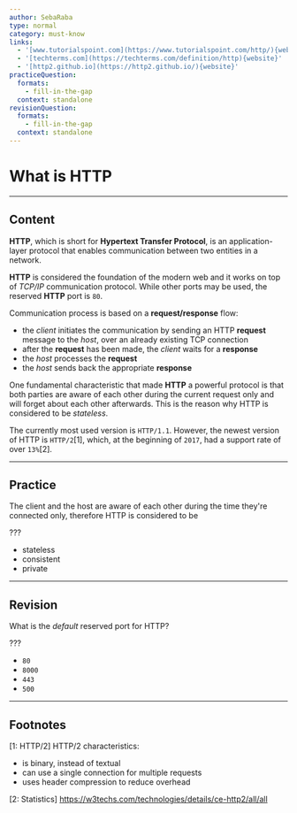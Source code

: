 ```yaml
---
author: SebaRaba
type: normal
category: must-know
links:
  - '[www.tutorialspoint.com](https://www.tutorialspoint.com/http/){website}'
  - '[techterms.com](https://techterms.com/definition/http){website}'
  - '[http2.github.io](https://http2.github.io/){website}'
practiceQuestion:
  formats:
    - fill-in-the-gap
  context: standalone
revisionQuestion:
  formats:
    - fill-in-the-gap
  context: standalone
---
```


# What is HTTP


---

## Content

**HTTP**, which is short for **Hypertext Transfer Protocol**, is an application-layer protocol that enables communication between two entities in a network.

**HTTP** is considered the foundation of the modern web and it works on top of *TCP/IP* communication protocol. While other ports may be used, the reserved **HTTP** port is `80`.

Communication process is based on a **request/response** flow:

- the *client* initiates the communication by sending an HTTP **request** message to the *host*, over an already existing TCP connection
- after the **request** has been made, the *client* waits for a **response**
- the *host* processes the **request**
- the *host* sends back the appropriate **response**

One fundamental characteristic that made **HTTP** a powerful protocol is that both parties are aware of each other during the current request only and will forget about each other afterwards. This is the reason why HTTP is considered to be *stateless*.

The currently most used version is `HTTP/1.1`. However, the newest version of HTTP is `HTTP/2`[1], which, at the beginning of `2017`, had a support rate of over `13%`[2].


---

## Practice

The client and the host are aware of each other during the time they're connected only, therefore HTTP is considered to be

???

- stateless
- consistent
- private


---

## Revision

What is the *default* reserved port for HTTP?

???

- `80`
- `8000`
- `443`
- `500`


---

## Footnotes

[1: HTTP/2]
HTTP/2 characteristics:

- is binary, instead of textual
- can use a single connection for multiple requests
- uses header compression to reduce overhead

[2: Statistics]
<https://w3techs.com/technologies/details/ce-http2/all/all>
